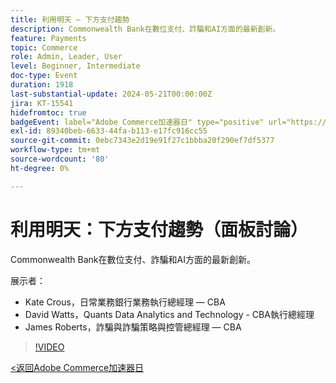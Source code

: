 ```yaml
---
title: 利用明天 — 下方支付趨勢
description: Commonwealth Bank在數位支付、詐騙和AI方面的最新創新。
feature: Payments
topic: Commerce
role: Admin, Leader, User
level: Beginner, Intermediate
doc-type: Event
duration: 1918
last-substantial-update: 2024-05-21T00:00:00Z
jira: KT-15541
hidefromtoc: true
badgeEvent: label="Adobe Commerce加速器日" type="positive" url="https://experienceleague.adobe.com/zh-hant/docs/events/apac-commerce-recordings/2024/overview"
exl-id: 89340beb-6633-44fa-b113-e17fc916cc55
source-git-commit: 0ebc7343e2d19e91f27c1bbba20f290ef7df5377
workflow-type: tm+mt
source-wordcount: '80'
ht-degree: 0%

---
```


# 利用明天：下方支付趨勢（面板討論）

Commonwealth Bank在數位支付、詐騙和AI方面的最新創新。

展示者：

+ Kate Crous，日常業務銀行業務執行總經理 — CBA
+ David Watts，Quants Data Analytics and Technology - CBA執行總經理
+ James Roberts，詐騙與詐騙策略與控管總經理 — CBA

>[!VIDEO](https://video.tv.adobe.com/v/3429268/?learn=on)

[&lt;返回Adobe Commerce加速器日](./overview.md)
